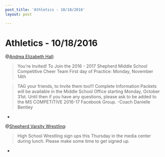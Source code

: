 ```yaml
---
post_title: 'Athletics - 10/18/2016'
layout: post

---
```

# Athletics - 10/18/2016

@[Andrea Elizabeth Hall](http://www.shepherdhistory.org/business-directory/name/andrea-hall/):

> You're Invited!
> To Join the 2016 - 2017 Shepherd Middle School
> Competitive Cheer Team
> First day of Practice: Monday, November 14th


> TAG your friends, to Invite them too!!! Complete Information Packets will be available in the Middle School Office starting Monday, October 31st.
Until then if you have any questions, please ask to be added to the MS COMPETITIVE 2016-17 Facebook Group.
-Coach Danielle Bentley

-

@[Shepherd Varsity Wrestling](http://www.shepherdhistory.org/business-directory/name/shepherd-varsity-wrestling/):


> High School Wrestling sign ups this Thursday in the media center during lunch. Please make some time to get signed up.

-


